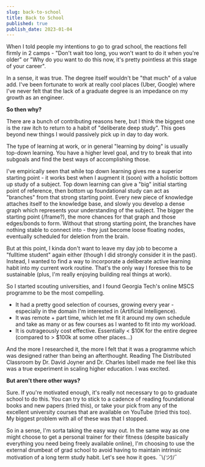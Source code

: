 ```yaml
---
slug: back-to-school
title: Back to School
published: true
publish_date: 2023-01-04
---
```


When I told people my intentions to go to grad school, the reactions fell firmly in 2 camps - "Don't wait too long, you won't want to do it when you're older" or "Why do you want to do this now, it's pretty pointless at this stage of your career".

In a sense, it was true. The degree itself wouldn't be "that much" of a value add. I've been fortunate to work at really cool places (Uber, Google) where I've never felt that the lack of a graduate degree is an impedance on my growth as an engineer.

**So then why?**

There are a bunch of contributing reasons here, but I think the biggest one is the raw itch to return to a habit of "deliberate deep study". This goes beyond new things I would passively pick up in day to day work.

The type of learning at work, or in general "learning by doing" is usually top-down learning. You have a higher level goal, and try to break that into subgoals and find the best ways of accomplishing those.

I've empirically seen that while top down learning gives me a superior starting point - it works best when I augment it (soon) with a holistic bottom up study of a subject. Top down learning can give a "big" initial starting point of reference, then bottom up foundational study can act as "branches" from that strong starting point. Every new piece of knowledge attaches itself to the knowledge base, and slowly you develop a dense graph which represents your understanding of the subject. The bigger the starting point (/frame?), the more chances for that graph and those edges/bonds to form. Without that strong starting point, the branches have nothing stable to connect into - they just become loose floating nodes, eventually scheduled for deletion from the brain.

But at this point, I kinda don't want to leave my day job to become a "fulltime student" again either (though I did strongly consider it in the past). Instead, I wanted to find a way to incorporate a deliberate active learning habit into my current work routine. That's the only way I foresee this to be sustainable (plus, I'm really enjoying building real things at work).

So I started scouting universities, and I found Georgia Tech's online MSCS programme to be the most compelling.
- It had a pretty good selection of courses, growing every year - especially in the domain I'm interested in (Artificial Intelligence).
- It was remote + part time, which let me fit it around my own schedule and take as many or as few courses as I wanted to fit into my workload.
- It is outrageously cost effective. Essentially < $10K for the entire degree (compared to > $100k at some other places...)

And the more I researched it, the more I felt that it was a programme which was designed rather than being an afterthought. Reading The Distributed Classroom by Dr. David Joyner and Dr. Charles Isbell made me feel like this was a true experiment in scaling higher education. I was excited.

**But aren't there other ways?**

Sure. If you're motivated enough, it's really not necessary to go to graduate school to do this. You can try to stick to a cadence of reading foundational books and new papers (tried this), or take your pick from any of the excellent university courses that are available on YouTube (tried this too). My biggest problem with all of these was that I stopped.

So in a sense, I'm sorta taking the easy way out. In the same way as one might choose to get a personal trainer for their fitness (despite basically everything you need being freely available online), I'm choosing to use the external drumbeat of grad school  to avoid having to maintain intrinsic motivation of a long term study habit. Let's see how it goes. ¯⁠\⁠_⁠(⁠ツ⁠)⁠_⁠/⁠¯
